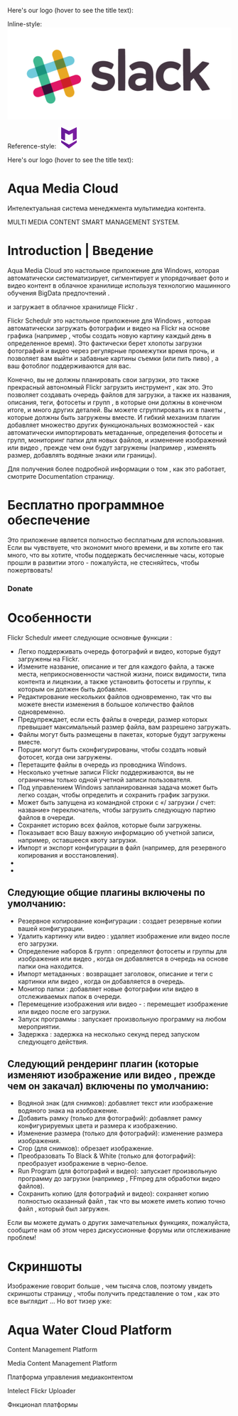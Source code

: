 Here's our logo (hover to see the title text):

Inline-style: 
![alt text](https://github.com/AQUAFARM/AMC/blob/master/Resources/style-guide/identy/bitrix24-vs-slack.png "Logo Title Text 1")

Reference-style: 
![alt text][logo]

[logo]: https://github.com/adam-p/markdown-here/raw/master/src/common/images/icon48.png "Logo Title Text 2"
Here's our logo (hover to see the title text):





# Aqua Media Cloud
Интелектуальная система менеджмента мультимедиа контента.

MULTI MEDIA CONTENT SMART MANAGEMENT SYSTEM.

# Introduction | Введение


Aqua Media Cloud это настольное приложение для Windows, которая автоматически систематизирует, сигментирует и упорядочивает фото и видео контент в облачное хранилище используя технологию машинного обучения BigData предпочтений .



и загружает в облачное хранилище Flickr .


Flickr Schedulr это настольное приложение для Windows , которая автоматически загружать фотографии и видео на Flickr на основе графика (например , чтобы создать новую картину каждый день в определенное время). Это фактически берет хлопоты загрузки фотографий и видео через регулярные промежутки время прочь, и позволяет вам выйти и забавные картины съемки (или пить пиво) , а ваш фотоблог поддерживаются для вас.

Конечно, вы не должны планировать свои загрузки, это также прекрасный автономный Flickr загрузить инструмент , как это. Это позволяет создавать очередь файлов для загрузки, а также их названия, описания, теги, фотосеты и групп , в которые они должны в конечном итоге, и много других деталей. Вы можете сгруппировать их в пакеты , которые должны быть загружены вместе. И гибкий механизм плагин добавляет множество других функциональных возможностей - как автоматически импортировать метаданные, определения фотосеты и групп, мониторинг папки для новых файлов, и изменение изображений или видео , прежде чем они будут загружены (например , изменять размер, добавлять водяные знаки или границы).

Для получения более подробной информации о том , как это работает, смотрите Documentation страницу.

# Бесплатно программное обеспечение

Это приложение является полностью бесплатным для использования. Если вы чувствуете, что экономит много времени, и вы хотите его так много, что вы хотите, чтобы поддержать бесчисленные часы, которые прошли в развитии этого - пожалуйста, не стесняйтесь, чтобы пожертвовать!

### Donate



# Особенности

Flickr Schedulr имеет следующие основные функции :

 - Легко поддерживать очередь фотографий и видео, которые будут загружены на Flickr.
 - Измените название, описание и тег для каждого файла, а также места, неприкосновенности частной жизни, поиск видимости, типа контента и лицензии, а также установить фотосеты и группы, к которым он должен быть добавлен.
 - Редактирование нескольких файлов одновременно, так что вы можете внести изменения в большое количество файлов одновременно.
 - Предупреждает, если есть файлы в очереди, размер которых превышает максимальный размер файла, вам разрешено загружать.
 - Файлы могут быть размещены в пакетах, которые будут загружены вместе.
 - Порции могут быть сконфигурированы, чтобы создать новый фотосет, когда они загружены.
 - Перетащите файлы в очередь из проводника Windows.
 - Несколько учетные записи Flickr поддерживаются, вы не ограничены только одной учетной записи пользователя.
 - Под управлением Windows запланированная задача может быть легко создан, чтобы определить и сохранить график загрузки.
 - Может быть запущена из командной строки с «/ загрузки / счет: название» переключатель, чтобы загрузить следующую партию файлов в очереди.
 - Сохраняет историю всех файлов, которые были загружены.
 - Показывает всю Вашу важную информацию об учетной записи, например, оставшееся квоту загрузки.
 - Импорт и экспорт конфигурации в файл (например, для резервного копирования и восстановления).
 - 
 - 
 
 ## Следующие общие плагины включены по умолчанию:

 - Резервное копирование конфигурации : создает резервные копии вашей конфигурации.
 - Удалить картинку или видео : удаляет изображение или видео после его загрузки.
 - Определение наборов & групп : определяют фотосеты и группы для изображения или видео , когда он добавляется в очередь на основе папки она находится.
 - Импорт метаданных : возвращает заголовок, описание и теги с картинки или видео , когда он добавляется в очередь.
 - Монитор папки : добавляет новые фотографии или видео в отслеживаемых папок в очереди.
 - Перемещение изображения или видео - : перемещает изображение или видео после его загрузки.
 - Запуск программы : запускает произвольную программу на любом мероприятии.
 - Задержка : задержка на несколько секунд перед запуском следующего действия.

## Следующий рендеринг плагин (которые изменяют изображение или видео , прежде чем он закачал) включены по умолчанию:

 - Водяной знак (для снимков): добавляет текст или изображение водяного знака на изображение.
 - Добавить рамку (только для фотографий): добавляет рамку конфигурируемых цвета и размера к изображению.
 - Изменение размера (только для фотографий): изменение размера изображения.
 - Crop (для снимков): обрезает изображение.
 - Преобразовать To Black & White (только для фотографий): преобразует изображение в черно-белое.
 - Run Program (для фотографий и видео): запускает произвольную программу до загрузки (например , FFmpeg для обработки видео файлов).
 - Сохранить копию (для фотографий и видео): сохраняет копию полностью оказанный файл , так что вы можете иметь копию точно файл , который был загружен.


Если вы можете думать о других замечательных функциях, пожалуйста, сообщите нам об этом через дискуссионные форумы или отслеживание проблем!


# Скриншоты

Изображение говорит больше , чем тысяча слов, поэтому увидеть скриншоты страницу , чтобы получить представление о том , как это все выглядит ... Но вот тизер уже:















# Aqua Water Cloud Platform

Content Management Platform

Media Content Management Platform



Платформа управления медиаконтентом







Intelect Flickr Uploader





Фнкционал платформы








